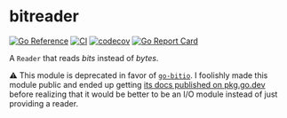 # bitreader

[![Go Reference](https://pkg.go.dev/badge/github.com/spenserblack/go-bitreader.svg)](https://pkg.go.dev/github.com/spenserblack/go-bitreader)
[![CI](https://github.com/spenserblack/go-bitreader/actions/workflows/ci.yml/badge.svg)](https://github.com/spenserblack/go-bitreader/actions/workflows/ci.yml)
[![codecov](https://codecov.io/gh/spenserblack/go-bitreader/branch/master/graph/badge.svg?token=156uzj6M1s)](https://codecov.io/gh/spenserblack/go-bitreader)
[![Go Report Card](https://goreportcard.com/badge/github.com/spenserblack/go-bitreader)](https://goreportcard.com/report/github.com/spenserblack/go-bitreader)

A `Reader` that reads *bits* instead of *bytes*.

⚠️ This module is deprecated in favor of [`go-bitio`](https://github.com/spenserblack/go-bitio). I foolishly made this module public
and ended up getting [its docs published on pkg.go.dev](https://pkg.go.dev/github.com/spenserblack/go-bitreader) before realizing
that it would be better to be an I/O module instead of just providing a reader.
